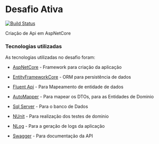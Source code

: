 # Desafio Ativa

[![Build Status](https://travis-ci.org/nelson1987/Desafio-Desenvolvimento.svg?branch=master)](https://travis-ci.org/nelson1987/Desafio-Desenvolvimento)

Criação de Api em AspNetCore

### Tecnologias utilizadas

As tecnologias utilizadas no desafio foram:

* [AspNetCore] - Framework para criação da aplicação
* [EntityFrameworkCore] - ORM para persistência de dados
* [Fluent Api] - Para Mapeamento de entidade de dados
* [AutoMapper] - Para mapear os DTOs, para as Entidades de Dominio
* [Sql Server] - Para o banco de Dados
* [NUnit] - Para realização dos testes de dominio
* [NLog] - Para a geração de logs da aplicação
* [Swagger] - Para documentação da API


   [AspNetCore]: <http://aspnetcore.com>
   [EntityFrameworkCore]: <http://entityFrameworkcore.com>
   [Fluent Api]: <http://entityFrameworkcore.com>
   [AutoMapper]: <http://automapper.com>
   [Sql Server]: <http://daringfireball.net/projects/markdown/>
   [NUnit]: <https://github.com/markdown-it/markdown-it>
   [NLog]: <http://ace.ajax.org>
   [Swagger]: <http://nodejs.org>
